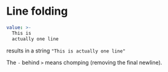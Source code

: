 
# Line folding

```yaml
value: >-
  This is
  actually one line
```

results in a string `"This is actually one line"`

The `-` behind `>` means chomping (removing the final newline).
